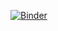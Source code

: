 [![Binder](https://mybinder.org/badge_logo.svg)](https://mybinder.org/v2/gh/Havent-seen/BIOS-512-Assignments/HEAD?urlpath=%2Fdoc%2Ftree%2Fassignment_7%2FBIOS512_HW-1.ipynb)
